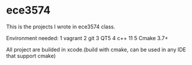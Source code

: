 # ece3574

This is the projects I wrote in ece3574 class. 

Environment needed: 
1 vagrant
2 git 
3 QT5
4 c++ 11
5 Cmake 3.7+

All project are builded in xcode.(build with cmake, can be used in any IDE that support cmake)
